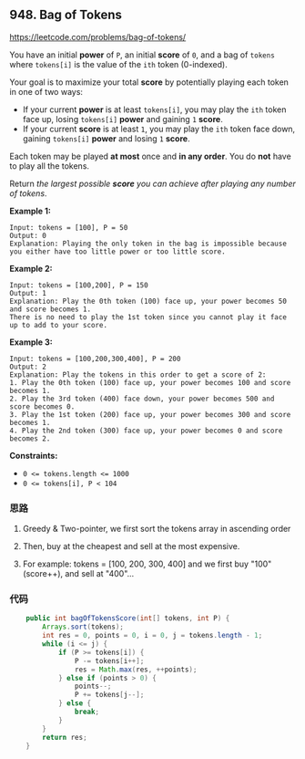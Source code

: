 ## 948. Bag of Tokens

https://leetcode.com/problems/bag-of-tokens/

You have an initial **power** of `P`, an initial **score** of `0`, and a bag of `tokens` where `tokens[i]` is the value of the `ith` token (0-indexed).

Your goal is to maximize your total **score** by potentially playing each token in one of two ways:

- If your current **power** is at least `tokens[i]`, you may play the `ith` token face up, losing `tokens[i]` **power** and gaining `1` **score**.
- If your current **score** is at least `1`, you may play the `ith` token face down, gaining `tokens[i]` **power** and losing `1` **score**.

Each token may be played **at most** once and **in any order**. You do **not** have to play all the tokens.

Return *the largest possible **score** you can achieve after playing any number of tokens*.

 

**Example 1:**

```
Input: tokens = [100], P = 50
Output: 0
Explanation: Playing the only token in the bag is impossible because you either have too little power or too little score.
```

**Example 2:**

```
Input: tokens = [100,200], P = 150
Output: 1
Explanation: Play the 0th token (100) face up, your power becomes 50 and score becomes 1.
There is no need to play the 1st token since you cannot play it face up to add to your score.
```

**Example 3:**

```
Input: tokens = [100,200,300,400], P = 200
Output: 2
Explanation: Play the tokens in this order to get a score of 2:
1. Play the 0th token (100) face up, your power becomes 100 and score becomes 1.
2. Play the 3rd token (400) face down, your power becomes 500 and score becomes 0.
3. Play the 1st token (200) face up, your power becomes 300 and score becomes 1.
4. Play the 2nd token (300) face up, your power becomes 0 and score becomes 2.
```

 

**Constraints:**

- `0 <= tokens.length <= 1000`
- `0 <= tokens[i], P < 104`

### 思路

1. Greedy & Two-pointer, we first sort the tokens array in ascending order

2. Then, buy at the cheapest and sell at the most expensive.
3. For example: tokens = [100, 200, 300, 400] and we first buy "100" (score++), and sell at "400"... 

### 代码

```java
	public int bagOfTokensScore(int[] tokens, int P) {
        Arrays.sort(tokens);
        int res = 0, points = 0, i = 0, j = tokens.length - 1;
        while (i <= j) {
            if (P >= tokens[i]) {
                P -= tokens[i++];
                res = Math.max(res, ++points);
            } else if (points > 0) {
                points--;
                P += tokens[j--];
            } else {
                break;
            }
        }
        return res;
    }
```

